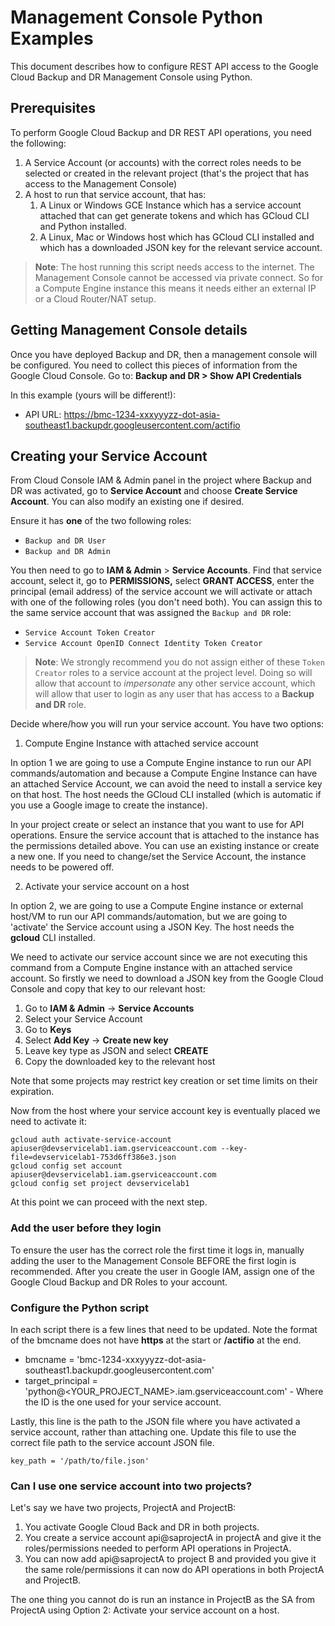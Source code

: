 # Management Console Python Examples
This document describes how to configure REST API access to the Google Cloud Backup and DR Management Console using Python.  

## Prerequisites
To perform Google Cloud Backup and DR REST API operations, you need the following:

1. A Service Account (or accounts) with the correct roles needs to be selected or created in the relevant project (that's the project that has access to the Management Console)
1. A host to run that service account, that has:
    1. A Linux or Windows GCE Instance which has a service account attached that can get generate tokens and which has GCloud CLI and Python installed.
    1. A Linux, Mac or Windows host which has GCloud CLI installed and which has a downloaded JSON key for the relevant service account.  

> **Note**: The host running this script needs access to the internet. The Management Console cannot be accessed via private connect. So for a Compute Engine instance this means it needs either an external IP or a Cloud Router/NAT setup.

## Getting Management Console details

Once you have deployed Backup and DR, then a management console will be configured. You need to collect this pieces of information from the Google Cloud Console. Go to: **Backup and DR > Show API Credentials**

In this example (yours will be different!):

* API URL:  https://bmc-1234-xxxyyyzz-dot-asia-southeast1.backupdr.googleusercontent.com/actifio

## Creating your Service Account

From Cloud Console IAM & Admin panel in the project where Backup and DR was activated, go to **Service Account** and choose **Create Service Account**. You can also modify an existing one if desired.

Ensure it has **one** of the two following roles:

* ```Backup and DR User``` 
* ```Backup and DR Admin```

You then need to go to **IAM & Admin** > **Service Accounts**. Find that service account, select it, go to **PERMISSIONS,** select **GRANT ACCESS**, enter the principal (email address) of the service account we will activate or attach with one of the following roles (you don't need both).  You can assign this to the same service account that was assigned the ```Backup and DR``` role:

* ```Service Account Token Creator```
* ```Service Account OpenID Connect Identity Token Creator```

> **Note**: We strongly recommend you do not assign either of these ```Token Creator``` roles to a service account at the project level. Doing so will allow that account to _impersonate_ any other service account, which will allow that user to login as any user that has access to a **Backup and DR** role.

Decide where/how you will run your service account. You have two options:
1. Compute Engine Instance with attached service account

In option 1 we are going to use a Compute Engine instance to run our API commands/automation and because a Compute Engine Instance can have an attached Service Account, we can avoid the need to install a service key on that host. The host needs the GCloud CLI installed (which is automatic if you use a Google image to create the instance).  

In your project create or select an instance that you want to use for API operations. Ensure the service account that is attached to the instance has the permissions detailed above. You can use an existing instance or create a new one. If you need to change/set the Service Account, the instance needs to be powered off.

2. Activate your service account on a host

In option 2, we are going to use a Compute Engine instance or external host/VM to run our API commands/automation, but we are going to 'activate' the Service account using a JSON Key. The host needs the **gcloud** CLI installed.

We need to activate our service account since we are not executing this command from a Compute Engine instance with an attached service account.
So firstly we need to download a JSON key from the Google Cloud Console and copy that key to our relevant host:

1. Go to **IAM & Admin** →  **Service Accounts**
1. Select your Service Account
1. Go to **Keys**
1. Select **Add Key** → **Create new key**
1. Leave key type as JSON and select **CREATE**
1. Copy the downloaded key to the relevant host

Note that some projects may restrict key creation or set time limits on their expiration. 

Now from the host where your service account key is eventually placed we need to activate it:
```
gcloud auth activate-service-account apiuser@devservicelab1.iam.gserviceaccount.com --key-file=devservicelab1-753d6ff386e3.json
gcloud config set account apiuser@devservicelab1.iam.gserviceaccount.com 
gcloud config set project devservicelab1
```
At this point we can proceed with the next step.


### Add the user before they login
To ensure the user has the correct role the first time it logs in, manually adding the user to the Management Console BEFORE the first login is recommended. After you create the user in Google IAM, assign one of the Google Cloud Backup and DR Roles to your account.

### Configure the Python script

In each script there is a few lines that need to be updated. Note the format of the bmcname does not have **https** at the start or **/actifio** at the end.

* bmcname = 'bmc-1234-xxxyyyzz-dot-asia-southeast1.backupdr.googleusercontent.com'
* target_principal = 'python@<YOUR_PROJECT_NAME>.iam.gserviceaccount.com' - Where the ID is the one used for your service account.

Lastly, this line is the path to the JSON file where you have activated a service account, rather than attaching one. Update this file to use the correct file path to the service account JSON file.
```
key_path = '/path/to/file.json'
```
### Can I use one service account into two projects?

Let's say we have two projects, ProjectA and ProjectB:

1. You activate Google Cloud Back and DR in both projects.   
1. You create a service account api@saprojectA in projectA and give it the roles/permissions needed to perform API operations in ProjectA.
1. You can now add api@saprojectA to project B and provided you give it the same role/permissions it can now do API operations in both ProjectA and ProjectB.

The one thing you cannot do is run an instance in ProjectB as the SA from ProjectA using Option 2: Activate your service account on a host.
